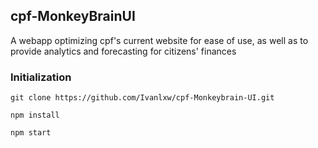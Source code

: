 ## cpf-MonkeyBrainUI
A webapp optimizing cpf's current website for ease of use, as well as to provide analytics and forecasting for citizens' finances

### Initialization
`git clone https://github.com/Ivanlxw/cpf-Monkeybrain-UI.git`

`npm install`

`npm start`
